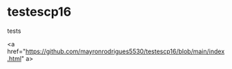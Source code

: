# testescp16
tests

<a href="https://github.com/mayronrodrigues5530/testescp16/blob/main/index.html" a\>
